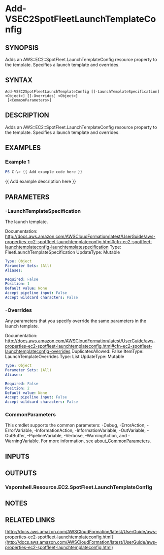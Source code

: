 # Add-VSEC2SpotFleetLaunchTemplateConfig

## SYNOPSIS
Adds an AWS::EC2::SpotFleet.LaunchTemplateConfig resource property to the template.
Specifies a launch template and overrides.

## SYNTAX

```
Add-VSEC2SpotFleetLaunchTemplateConfig [[-LaunchTemplateSpecification] <Object>] [[-Overrides] <Object>]
 [<CommonParameters>]
```

## DESCRIPTION
Adds an AWS::EC2::SpotFleet.LaunchTemplateConfig resource property to the template.
Specifies a launch template and overrides.

## EXAMPLES

### Example 1
```powershell
PS C:\> {{ Add example code here }}
```

{{ Add example description here }}

## PARAMETERS

### -LaunchTemplateSpecification
The launch template.

Documentation: http://docs.aws.amazon.com/AWSCloudFormation/latest/UserGuide/aws-properties-ec2-spotfleet-launchtemplateconfig.html#cfn-ec2-spotfleet-launchtemplateconfig-launchtemplatespecification
Type: FleetLaunchTemplateSpecification
UpdateType: Mutable

```yaml
Type: Object
Parameter Sets: (All)
Aliases:

Required: False
Position: 1
Default value: None
Accept pipeline input: False
Accept wildcard characters: False
```

### -Overrides
Any parameters that you specify override the same parameters in the launch template.

Documentation: http://docs.aws.amazon.com/AWSCloudFormation/latest/UserGuide/aws-properties-ec2-spotfleet-launchtemplateconfig.html#cfn-ec2-spotfleet-launchtemplateconfig-overrides
DuplicatesAllowed: False
ItemType: LaunchTemplateOverrides
Type: List
UpdateType: Mutable

```yaml
Type: Object
Parameter Sets: (All)
Aliases:

Required: False
Position: 2
Default value: None
Accept pipeline input: False
Accept wildcard characters: False
```

### CommonParameters
This cmdlet supports the common parameters: -Debug, -ErrorAction, -ErrorVariable, -InformationAction, -InformationVariable, -OutVariable, -OutBuffer, -PipelineVariable, -Verbose, -WarningAction, and -WarningVariable. For more information, see [about_CommonParameters](http://go.microsoft.com/fwlink/?LinkID=113216).

## INPUTS

## OUTPUTS

### Vaporshell.Resource.EC2.SpotFleet.LaunchTemplateConfig
## NOTES

## RELATED LINKS

[http://docs.aws.amazon.com/AWSCloudFormation/latest/UserGuide/aws-properties-ec2-spotfleet-launchtemplateconfig.html](http://docs.aws.amazon.com/AWSCloudFormation/latest/UserGuide/aws-properties-ec2-spotfleet-launchtemplateconfig.html)

